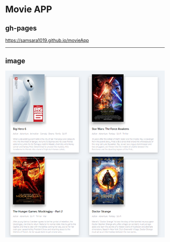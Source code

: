 Movie APP
=============
gh-pages
-------------
<https://samsara1019.github.io/movieApp>
* * *
image
-------------
![movie project](./images/movieProject.png)